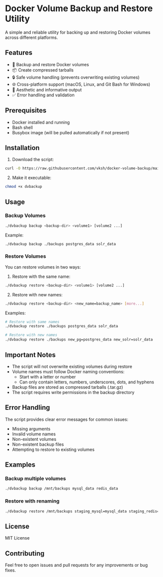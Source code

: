 # Docker Volume Backup and Restore Utility

A simple and reliable utility for backing up and restoring Docker volumes across different platforms.

## Features

- 🔄 Backup and restore Docker volumes
- 📦 Create compressed tarballs
- 🔒 Safe volume handling (prevents overwriting existing volumes)
- 🌐 Cross-platform support (macOS, Linux, and Git Bash for Windows)
- 🎨 Aesthetic and informative output
- ✅ Error handling and validation

## Prerequisites

- Docker installed and running
- Bash shell
- Busybox image (will be pulled automatically if not present)

## Installation

1. Download the script:
```bash
curl -O https://raw.githubusercontent.com/vksh/docker-volume-backup/main/dvbackup
```

2. Make it executable:
```bash
chmod +x dvbackup
```

## Usage

### Backup Volumes

```bash
./dvbackup backup <backup-dir> <volume1> [volume2 ...]
```

Example:
```bash
./dvbackup backup ./backups postgres_data solr_data
```

### Restore Volumes

You can restore volumes in two ways:

1. Restore with the same name:
```bash
./dvbackup restore <backup-dir> <volume1> [volume2 ...]
```

2. Restore with new names:
```bash
./dvbackup restore <backup-dir> <new_name=backup_name> [more...]
```

Examples:
```bash
# Restore with same names
./dvbackup restore ./backups postgres_data solr_data

# Restore with new names
./dvbackup restore ./backups new_pg=postgres_data new_solr=solr_data
```

## Important Notes

- The script will not overwrite existing volumes during restore
- Volume names must follow Docker naming conventions:
  - Start with a letter or number
  - Can only contain letters, numbers, underscores, dots, and hyphens
- Backup files are stored as compressed tarballs (.tar.gz)
- The script requires write permissions in the backup directory

## Error Handling

The script provides clear error messages for common issues:
- Missing arguments
- Invalid volume names
- Non-existent volumes
- Non-existent backup files
- Attempting to restore to existing volumes

## Examples

### Backup multiple volumes
```bash
./dvbackup backup /mnt/backups mysql_data redis_data
```

### Restore with renaming
```bash
./dvbackup restore /mnt/backups staging_mysql=mysql_data staging_redis=redis_data
```

## License

MIT License

## Contributing

Feel free to open issues and pull requests for any improvements or bug fixes. 
